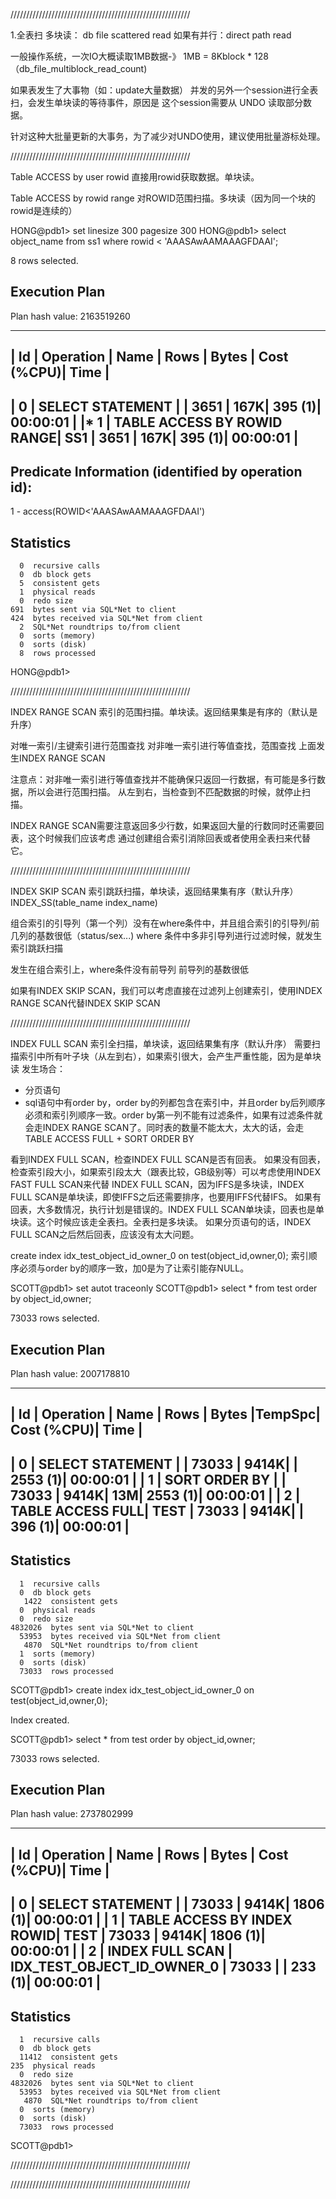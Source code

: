 /////////////////////////////////////////////////////////

1.全表扫
多块读： db file scattered read 如果有并行：direct path read

一般操作系统，一次IO大概读取1MB数据-》 1MB = 8Kblock * 128（db_file_multiblock_read_count)

如果表发生了大事物（如：update大量数据）
并发的另外一个session进行全表扫，会发生单块读的等待事件，原因是 这个session需要从 UNDO 读取部分数据。

针对这种大批量更新的大事务，为了减少对UNDO使用，建议使用批量游标处理。

/////////////////////////////////////////////////////////

Table ACCESS by user rowid
直接用rowid获取数据。单块读。

Table ACCESS by rowid range
对ROWID范围扫描。多块读（因为同一个块的rowid是连续的）


HONG@pdb1> set linesize 300 pagesize 300
HONG@pdb1> select object_name from ss1 where rowid < 'AAASAwAAMAAAGFDAAI';

8 rows selected.


Execution Plan
----------------------------------------------------------
Plan hash value: 2163519260

------------------------------------------------------------------------------------
| Id  | Operation		    | Name | Rows  | Bytes | Cost (%CPU)| Time	   |
------------------------------------------------------------------------------------
|   0 | SELECT STATEMENT	    |	   |  3651 |   167K|   395   (1)| 00:00:01 |
|*  1 |  TABLE ACCESS BY ROWID RANGE| SS1  |  3651 |   167K|   395   (1)| 00:00:01 |
------------------------------------------------------------------------------------

Predicate Information (identified by operation id):
---------------------------------------------------

   1 - access(ROWID<'AAASAwAAMAAAGFDAAI')


Statistics
----------------------------------------------------------
	  0  recursive calls
	  0  db block gets
	  5  consistent gets
	  1  physical reads
	  0  redo size
	691  bytes sent via SQL*Net to client
	424  bytes received via SQL*Net from client
	  2  SQL*Net roundtrips to/from client
	  0  sorts (memory)
	  0  sorts (disk)
	  8  rows processed

HONG@pdb1>

/////////////////////////////////////////////////////////


INDEX RANGE SCAN
索引的范围扫描。单块读。返回结果集是有序的（默认是升序）

对唯一索引/主键索引进行范围查找
对非唯一索引进行等值查找，范围查找
上面发生INDEX RANGE SCAN

注意点：对非唯一索引进行等值查找并不能确保只返回一行数据，有可能是多行数据，所以会进行范围扫描。
从左到右，当检查到不匹配数据的时候，就停止扫描。

INDEX RANGE SCAN需要注意返回多少行数，如果返回大量的行数同时还需要回表，这个时候我们应该考虑
通过创建组合索引消除回表或者使用全表扫来代替它。


/////////////////////////////////////////////////////////


INDEX SKIP SCAN
索引跳跃扫描，单块读，返回结果集有序（默认升序） INDEX_SS(table_name index_name)

组合索引的引导列（第一个列）没有在where条件中，并且组合索引的引导列/前几列的基数很低（status/sex...)
where 条件中多非引导列进行过滤时候，就发生 索引跳跃扫描

发生在组合索引上，where条件没有前导列
前导列的基数很低

如果有INDEX SKIP SCAN，我们可以考虑直接在过滤列上创建索引，使用INDEX RANGE SCAN代替INDEX SKIP SCAN


/////////////////////////////////////////////////////////


INDEX FULL SCAN
索引全扫描，单块读，返回结果集有序（默认升序）
需要扫描索引中所有叶子块（从左到右），如果索引很大，会产生严重性能，因为是单块读
发生场合：
- 分页语句
- sql语句中有order by，order by的列都包含在索引中，并且order by后列顺序必须和索引列顺序一致。order by第一列不能有过滤条件，如果有过滤条件就会走INDEX RANGE SCAN了。同时表的数量不能太大，太大的话，会走 TABLE ACCESS FULL + SORT ORDER BY


看到INDEX FULL SCAN，检查INDEX FULL SCAN是否有回表。
如果没有回表，检查索引段大小，如果索引段太大（跟表比较，GB级别等）可以考虑使用INDEX FAST FULL SCAN来代替 INDEX FULL SCAN，因为IFFS是多块读，INDEX FULL SCAN是单块读，即使IFFS之后还需要排序，也要用IFFS代替IFS。
如果有回表，大多数情况，执行计划是错误的。INDEX FULL SCAN单块读，回表也是单块读。这个时候应该走全表扫。全表扫是多块读。
如果分页语句的话，INDEX FULL SCAN之后然后回表，应该没有太大问题。

create index idx_test_object_id_owner_0 on test(object_id,owner,0); 索引顺序必须与order by的顺序一致，加0是为了让索引能存NULL。

SCOTT@pdb1> set autot traceonly
SCOTT@pdb1> select * from test order by object_id,owner;

73033 rows selected.


Execution Plan
----------------------------------------------------------
Plan hash value: 2007178810

-----------------------------------------------------------------------------------
| Id  | Operation	   | Name | Rows  | Bytes |TempSpc| Cost (%CPU)| Time	  |
-----------------------------------------------------------------------------------
|   0 | SELECT STATEMENT   |	  | 73033 |  9414K|	  |  2553   (1)| 00:00:01 |
|   1 |  SORT ORDER BY	   |	  | 73033 |  9414K|    13M|  2553   (1)| 00:00:01 |
|   2 |   TABLE ACCESS FULL| TEST | 73033 |  9414K|	  |   396   (1)| 00:00:01 |
-----------------------------------------------------------------------------------


Statistics
----------------------------------------------------------
	  1  recursive calls
	  0  db block gets
       1422  consistent gets
	  0  physical reads
	  0  redo size
    4832026  bytes sent via SQL*Net to client
      53953  bytes received via SQL*Net from client
       4870  SQL*Net roundtrips to/from client
	  1  sorts (memory)
	  0  sorts (disk)
      73033  rows processed

SCOTT@pdb1> create index idx_test_object_id_owner_0 on test(object_id,owner,0);

Index created.

SCOTT@pdb1> select * from test order by object_id,owner;

73033 rows selected.


Execution Plan
----------------------------------------------------------
Plan hash value: 2737802999

----------------------------------------------------------------------------------------------------------
| Id  | Operation		    | Name			 | Rows  | Bytes | Cost (%CPU)| Time	 |
----------------------------------------------------------------------------------------------------------
|   0 | SELECT STATEMENT	    |				 | 73033 |  9414K|  1806   (1)| 00:00:01 |
|   1 |  TABLE ACCESS BY INDEX ROWID| TEST			 | 73033 |  9414K|  1806   (1)| 00:00:01 |
|   2 |   INDEX FULL SCAN	    | IDX_TEST_OBJECT_ID_OWNER_0 | 73033 |	 |   233   (1)| 00:00:01 |
----------------------------------------------------------------------------------------------------------


Statistics
----------------------------------------------------------
	  1  recursive calls
	  0  db block gets
      11412  consistent gets
	235  physical reads
	  0  redo size
    4832026  bytes sent via SQL*Net to client
      53953  bytes received via SQL*Net from client
       4870  SQL*Net roundtrips to/from client
	  0  sorts (memory)
	  0  sorts (disk)
      73033  rows processed

SCOTT@pdb1>



/////////////////////////////////////////////////////////










/////////////////////////////////////////////////////////



